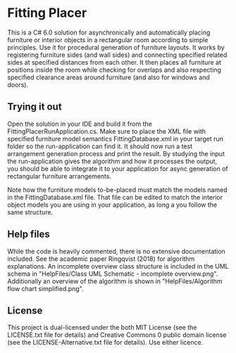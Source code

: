 # Fitting Placer
This is a C# 6.0 solution for asynchronically and automatically placing furniture or interior objects in a rectangular room according to simple principles. Use it for procedural generation of furniture layouts. It works by registering furniture sides (and wall sides) and connecting specified related sides at specified distances from each other. It then places all furniture at positions inside the room while checking for overlaps and also respecting specified clearance areas around furniture (and also for windows and doors). 

## Trying it out
Open the solution in your IDE and build it from the FittingPlacerRunApplication.cs. Make sure to place the XML file with specified furniture model semantics FittingDatabase.xml in your target run folder so the run-application can find it. It should now run a test arrangement generation process and print the result. By studying the input the run-application gives the algorithm and how it processes the output, you should be able to integrate it to your application for async generation of rectangular furniture arrangements. 

Note how the furniture models to-be-placed must match the models named in the FittingDatabase.xml file. That file can be edited to match the interior object models you are using in your application, as long a you follow the same structure. 

## Help files
While the code is heavily commented, there is no extensive documentation included. See the academic paper Ringqvist (2018) for algorithm explanations. An incomplete overview class structure is included in the UML schema in "HelpFiles/Class UML Schematic - incomplete overview.png". Additionally an overview of the algorithm is shown in "HelpFiles/Algorithm flow chart simplified.png". 

## License
This project is dual-licensed under the both MIT License (see the LICENSE.txt file for details) and Creative Commons 0 public domain license (see the LICENSE-Alternative.txt file for details). Use either licence. 

